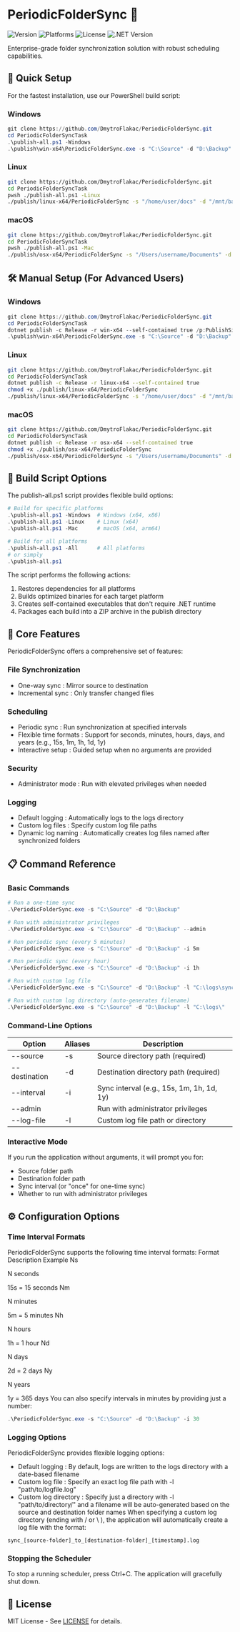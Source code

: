 # PeriodicFolderSync 🔄

![Version](https://img.shields.io/badge/version-2.2.1-blue)
![Platforms](https://img.shields.io/badge/platform-Windows%20%7C%20Linux%20%7C%20macOS-lightgrey)
![License](https://img.shields.io/badge/license-MIT-green)
![.NET Version](https://img.shields.io/badge/.NET-8.0-blueviolet)

Enterprise-grade folder synchronization solution with robust scheduling capabilities.

## 🚀 Quick Setup  

For the fastest installation, use our PowerShell build script:

### Windows
```powershell
git clone https://github.com/DmytroFlakac/PeriodicFolderSync.git
cd PeriodicFolderSyncTask
.\publish-all.ps1 -Windows
.\publish\win-x64\PeriodicFolderSync.exe -s "C:\Source" -d "D:\Backup"
 ```

### Linux
```bash
git clone https://github.com/DmytroFlakac/PeriodicFolderSync.git
cd PeriodicFolderSyncTask
pwsh ./publish-all.ps1 -Linux
./publish/linux-x64/PeriodicFolderSync -s "/home/user/docs" -d "/mnt/backup"
 ```

### macOS
```bash
git clone https://github.com/DmytroFlakac/PeriodicFolderSync.git
cd PeriodicFolderSyncTask
pwsh ./publish-all.ps1 -Mac
./publish/osx-x64/PeriodicFolderSync -s "/Users/username/Documents" -d "/Volumes/Backup"
 ```

## 🛠️ Manual Setup (For Advanced Users)
### Windows
```powershell
git clone https://github.com/DmytroFlakac/PeriodicFolderSync.git
cd PeriodicFolderSyncTask
dotnet publish -c Release -r win-x64 --self-contained true /p:PublishSingleFile=true
.\publish\win-x64\PeriodicFolderSync.exe -s "C:\Source" -d "D:\Backup"
 ```

### Linux
```bash
git clone https://github.com/DmytroFlakac/PeriodicFolderSync.git
cd PeriodicFolderSyncTask
dotnet publish -c Release -r linux-x64 --self-contained true
chmod +x ./publish/linux-x64/PeriodicFolderSync
./publish/linux-x64/PeriodicFolderSync -s "/home/user/docs" -d "/mnt/backup"
```

### macOS
```bash
git clone https://github.com/DmytroFlakac/PeriodicFolderSync.git
cd PeriodicFolderSyncTask
dotnet publish -c Release -r osx-x64 --self-contained true
chmod +x ./publish/osx-x64/PeriodicFolderSync
./publish/osx-x64/PeriodicFolderSync -s "/Users/username/Documents" -d "/Volumes/Backup"
 ```


## 🔧 Build Script Options
The publish-all.ps1 script provides flexible build options:

```powershell
# Build for specific platforms
.\publish-all.ps1 -Windows  # Windows (x64, x86)
.\publish-all.ps1 -Linux    # Linux (x64)
.\publish-all.ps1 -Mac      # macOS (x64, arm64)

# Build for all platforms
.\publish-all.ps1 -All      # All platforms
# or simply
.\publish-all.ps1
 ```

The script performs the following actions:

1. Restores dependencies for all platforms
2. Builds optimized binaries for each target platform
3. Creates self-contained executables that don't require .NET runtime
4. Packages each build into a ZIP archive in the publish directory
## 🌟 Core Features
PeriodicFolderSync offers a comprehensive set of features:

### File Synchronization
- One-way sync : Mirror source to destination
- Incremental sync : Only transfer changed files
### Scheduling
- Periodic sync : Run synchronization at specified intervals
- Flexible time formats : Support for seconds, minutes, hours, days, and years (e.g., 15s, 1m, 1h, 1d, 1y)
- Interactive setup : Guided setup when no arguments are provided
### Security
- Administrator mode : Run with elevated privileges when needed
### Logging
- Default logging : Automatically logs to the logs directory
- Custom log files : Specify custom log file paths
- Dynamic log naming : Automatically creates log files named after synchronized folders
## 📋 Command Reference
### Basic Commands
```powershell
# Run a one-time sync
.\PeriodicFolderSync.exe -s "C:\Source" -d "D:\Backup"

# Run with administrator privileges
.\PeriodicFolderSync.exe -s "C:\Source" -d "D:\Backup" --admin

# Run periodic sync (every 5 minutes)
.\PeriodicFolderSync.exe -s "C:\Source" -d "D:\Backup" -i 5m

# Run periodic sync (every hour)
.\PeriodicFolderSync.exe -s "C:\Source" -d "D:\Backup" -i 1h

# Run with custom log file
.\PeriodicFolderSync.exe -s "C:\Source" -d "D:\Backup" -l "C:\logs\sync.log"

# Run with custom log directory (auto-generates filename)
.\PeriodicFolderSync.exe -s "C:\Source" -d "D:\Backup" -l "C:\logs\"
 ```

### Command-Line Options

| Option | Aliases | Description |
|--------|---------|-------------|
| --source | -s | Source directory path (required) |
| --destination | -d | Destination directory path (required) |
| --interval | -i | Sync interval (e.g., 15s, 1m, 1h, 1d, 1y) |
| --admin | | Run with administrator privileges |
| --log-file | -l | Custom log file path or directory |

### Interactive Mode
If you run the application without arguments, it will prompt you for:

- Source folder path
- Destination folder path
- Sync interval (or "once" for one-time sync)
- Whether to run with administrator privileges
## ⚙️ Configuration Options
### Time Interval Formats
PeriodicFolderSync supports the following time interval formats:
Format Description Example Ns

N seconds

15s = 15 seconds Nm

N minutes

5m = 5 minutes Nh

N hours

1h = 1 hour Nd

N days

2d = 2 days Ny

N years

1y = 365 days
You can also specify intervals in minutes by providing just a number:

```powershell
.\PeriodicFolderSync.exe -s "C:\Source" -d "D:\Backup" -i 30
 ```

### Logging Options
PeriodicFolderSync provides flexible logging options:

- Default logging : By default, logs are written to the logs directory with a date-based filename
- Custom log file : Specify an exact log file path with -l "path/to/logfile.log"
- Custom log directory : Specify just a directory with -l "path/to/directory/" and a filename will be auto-generated based on the source and destination folder names
When specifying a custom log directory (ending with / or \ ), the application will automatically create a log file with the format:

```plaintext
sync_[source-folder]_to_[destination-folder]_[timestamp].log
```

### Stopping the Scheduler
To stop a running scheduler, press Ctrl+C. The application will gracefully shut down.

## 📄 License
MIT License - See [LICENSE](LICENSE) for details.
